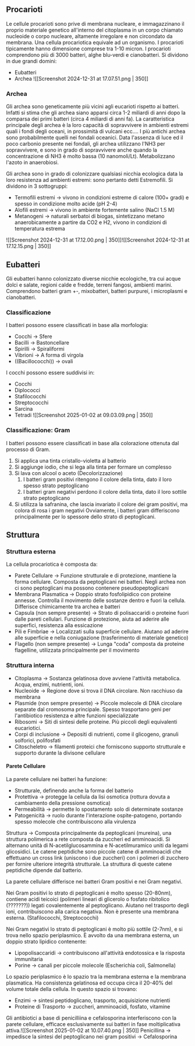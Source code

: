 ## Procarioti
Le cellule procarioti sono prive di membrana nucleare, e immagazzinano il proprio materiale genetico all'interno del citoplasma in un corpo chiamato nucleoide o corpo nucleare, altamente irregolare e non circondato da membrana.
Una cellula procariotica equivale ad un organismo.
I procarioti tipicamente hanno dimensione comprese tra 1-10 micron.
I procarioti comprendono più di 3000 batteri, alghe blu-verdi e cianobatteri. Si dividono in due grandi domini:
- Eubatteri
- Archea
![[Screenshot 2024-12-31 at 17.07.51.png | 350]]
### Archea
Gli archea sono geneticamente più vicini agli eucarioti rispetto ai batteri. Infatti si stima che gli archea siano apparsi circa 1-2 miliardi di anni dopo la comparsa dei primi batteri (circa 4 miliardi di anni fa).
La caratteristica principale degli archea è la loro capacità di sopravvivere in ambienti estremi quali i fondi degli oceani, in prossimità di vulcani ecc....
I più antichi archea sono probabilmente quelli nei fondali oceanici.
Data l'assenza di luce ed il poco carbonio presente nei fondali, gli archea utilizzano l'NH3 per sopravvivere, e sono in grado di sopravvivere anche quando la concentrazione di NH3 è molto bassa (10 nanomoli/Lt).
Metabolizzano l'azoto in anaerobiosi.

Gli archea sono in grado di colonizzare qualsiasi nicchia ecologica data la loro resistenza ad ambienti estremi: sono pertanto detti Estremofili.
Si dividono in 3 sottogruppi:
- Termofili estremi -> vivono in condizioni estreme di calore (100+ gradi) e spesso in condizione molto acide (pH 2-4)
- Alofili estremi -> vivono in ambiente fortemente salino (NaCl 1.5 M)
- Metanogeni -> naturali serbatoi di biogas, sintetizzano metano anaerobicamente a partire da CO2 e H2, vivono in condizioni di temperatura estrema

![[Screenshot 2024-12-31 at 17.12.00.png | 350]]![[Screenshot 2024-12-31 at 17.12.15.png | 350]]

## Eubatteri
Gli eubatteri hanno colonizzato diverse nicchie ecologiche, tra cui acque dolci e salate, regioni calde e fredde, terreni fangosi, ambienti marini.
Comprendono batteri gram +-,  mixobatteri, batteri purpurei, i microplasmi e cianobatteri.

### Classificazione
I batteri possono essere classificati in base alla morfologia:
- Cocchi -> Sfere
- Bacilli -> Bastoncellare
- Spirilli -> Spiraliformi
- Vibrioni -> A forma di virgola
- ((Bacillococchi)) -> ovali

I cocchi possono essere suddivisi in:
- Cocchi
- Diplococci
- Stafilococchi
- Streptococchi
- Sarcina
- Tetradi
![[Screenshot 2025-01-02 at 09.03.09.png | 350]]

### Classificazione: Gram
I batteri possono essere classificati in base alla colorazione ottenuta dal processo di Gram.
1. Si applica una tinta cristallo-violetta al batterio
2. Si aggiunge iodio, che si lega alla tinta per formare un complesso
3. Si lava con alcool o aceto (Decolorizzazione)
	1. I batteri gram positivi ritengono il colore della tinta, dato il loro spesso strato peptoglicano
	2. I batteri gram negativi perdono il colore della tinta, dato il loro sottile strato peptoglicano
4. Si utilizza la safranina, che lascia invariato il colore dei gram positivi, ma colora di rosa i gram negativi
Ovviamente, i batteri gram differiscono principalmente per lo spessore dello strato di peptoglicani.

## Struttura
### Struttura esterna
La cellula procariotica è composta da:
- Parete Cellulare -> Funzione strutturale e di protezione, mantiene la forma cellulare. Composta da peptoglicani nei batteri. Negli archea non ci sono peptoglicani ma possono contenere pseudopeptoglicani
- Membrana Plasmatica -> Doppio strato fosfolipidico con proteine annesse. Controlla il movimento delle sostanze dentro e fuori la cellula. Differisce chimicamente tra archea e batteri
- Capsula (non sempre presente) -> Strato di polisaccaridi o proteine fuori dalle pareti cellulari. Funzione di protezione, aiuta ad aderire alle superfici, resistenza alla essicazione
- Pili e Fimbriae -> Localizzati sulla superficie cellulare. Aiutano ad aderire alle superficie e nella coniugazione (trasferimento di materiale genetico)
- Flagello (non sempre presente) -> Lunga "coda" composta da proteine flagelline, utilizzata principalmente per il movimento
### Struttura interna
- Citoplasma -> Sostanza gelatinosa dove avviene l'attività metabolica. Acqua, enzimi, nutrienti, ioni.
- Nucleoide -> Regione dove si trova il DNA circolare. Non racchiuso da membrana
- Plasmide (non sempre presente) -> Piccole molecole di DNA circolare separate dal cromosoma principale. Spesso trasportano geni per l'antibiotico resistenza e altre funzioni specializzate
- Ribosomi -> Siti di sintesi delle proteine. Più piccoli degli equivalenti eucariotici.
- Corpi di inclusione -> Depositi di nutrienti, come il glicogeno, granuli solforici, polifosfati
- Citoscheletro -> filamenti proteici che forniscono supporto strutturale e supporto durante la divisone cellulare

#### Parete Cellulare

La parete cellulare nei batteri ha funzione:
- Strutturale, definendo anche la forma del batterio
- Protettiva -> protegge la cellula da lisi osmotica (rottura dovuta a cambiamento della pressione osmotica)
- Permeabilità -> permette lo spostamento solo di determinate sostanze
- Patogenicità -> ruolo durante l'interazione ospite-patogeno, portando spesso molecole che contribuiscono alla virulenza

Struttura -> Composta principalmente da peptoglicani (mureina), una struttura polimerica a rete composta da zuccheri ed amminoacidi. Si alternano unità di N-acetilglucosammina e N-acetilmuramico uniti da legami glicosidici. Le catene peptidiche sono piccole catene di amminoacidi che effettuano un cross link (uniscono i due zuccheri) con i polimeri di zucchero per fornire ulteriore integrità strutturale. La struttura di queste catene peptidiche dipende dal batterio.

La parete cellulare differisce nei batteri Gram positivi e nei Gram negativi.

Nei Gram positivi lo strato di peptoglicani è molto spesso (20-80nm), contiene acidi teicoici (polimeri lineari di glicerolo o fosfato ribitolico (???????)) legati covalentemente al peptoglicano. Aiutano nel trasporto degli ioni, contribuiscono alla carica negativa.
Non è presente una membrana esterna. (Stafilococchi, Streptococchi)

Nei Gram negativi lo strato di peptoglicani è molto più sottile (2-7nm), e si trova nello spazio periplasmico. È avvolto da  una membrana esterna, un doppio strato lipidico contenente:
- Lipopolisaccaridi -> contribuiscono all'attività endotossica e la risposta immunitaria
- Porine -> canali per piccole molecole
(Escherichia coli, Salmonella)

Lo spazio periplasmico è lo spazio tra la membrana esterna e la membrana plasmatica. Ha consistenza gelatinosa ed occupa circa il 20-40% del volume totale della cellula. In questo spazio si trovano:
- Enzimi -> sintesi peptidoglicano, trasporto, acquisizione nutrienti 
- Proteine di Trasporto -> zuccheri, amminoacidi, fosfato, vitamine

Gli antibiotici a base di penicilliina e cefalosporina interferiscono con la parete cellulare, efficace esclusivamente sui batteri in fase moltiplicativa attiva.![[Screenshot 2025-01-02 at 10.07.40.png | 350]]
Penicillina -> impedisce la sintesi del peptoglicano nei gram positivi -> Cefalosporina
